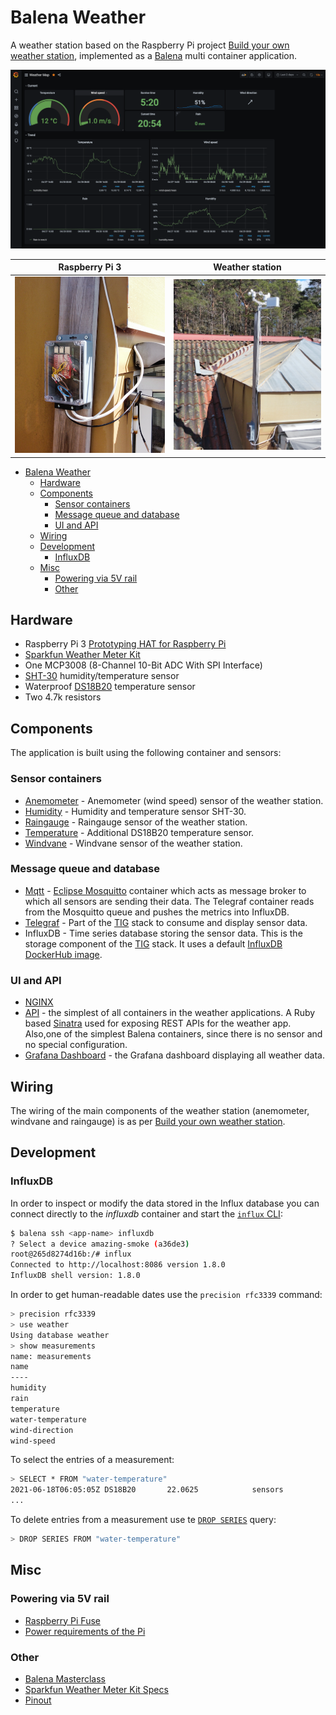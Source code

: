 # Balena Weather

A weather station based on the Raspberry Pi project [Build your own weather station](https://projects.raspberrypi.org/en/projects/build-your-own-weather-station), implemented as a [Balena](https://www.balena.io/) multi container application.

![Grafana Dash](./images/dash.png)

Raspberry Pi 3                                | Weather station
:--------------------------------------------:|:-------------------------:
![Raspberry Pi 3](./images/raspberry_pi.png)  |  ![Weather Station](./images/weather_station.png)

<!-- MarkdownTOC autolink="true" indent="  " -->

- [Balena Weather](#balena-weather)
  - [Hardware](#hardware)
  - [Components](#components)
    - [Sensor containers](#sensor-containers)
    - [Message queue and database](#message-queue-and-database)
    - [UI and API](#ui-and-api)
  - [Wiring](#wiring)
  - [Development](#development)
    - [InfluxDB](#influxdb)
  - [Misc](#misc)
    - [Powering via 5V rail](#powering-via-5v-rail)
    - [Other](#other)

<!-- /MarkdownTOC -->

## Hardware

- Raspberry Pi 3
 [Prototyping HAT for Raspberry Pi](https://www.robotshop.com/en/prototyping-hat-raspberry-pi-b-2ba3b.html)
- [Sparkfun Weather Meter Kit](https://www.sparkfun.com/products/15901)
- One MCP3008 (8-Channel 10-Bit ADC With SPI Interface)
- [SHT-30](https://www.adafruit.com/product/4099) humidity/temperature sensor
- Waterproof [DS18B20](https://www.amazon.com/Eiechip-Waterproof-Temperature-Thermometer-Resistance/dp/B07MB1J43W/) temperature sensor
- Two 4.7k resistors

## Components

The application is built using the following container and sensors:

### Sensor containers

- [Anemometer](./anemometer/README.md) - Anemometer (wind speed) sensor of the weather station.
- [Humidity](./humidity/README.md) - Humidity and temperature sensor SHT-30.
- [Raingauge](./raingauge/README.md) - Raingauge sensor of the weather station.
- [Temperature](/temperature/README.md) - Additional DS18B20 temperature sensor.
- [Windvane](/windvane/README.md) - Windvane sensor of the weather station.

### Message queue and database

- [Mqtt](./mqtt/README.md) - [Eclipse Mosquitto](https://hub.docker.com/r/arm64v8/eclipse-mosquitto) container which acts as message broker to which all sensors are sending their data.
  The Telegraf container reads from the Mosquitto queue and pushes the metrics into InfluxDB.
- [Telegraf](./telegraf/README.md) - Part of the [TIG](https://hackmd.io/@lnu-iot/tig-stack) stack to consume and display sensor data.
- InfluxDB - Time series database storing the sensor data.
  This is the storage component of the [TIG](https://hackmd.io/@lnu-iot/tig-stack) stack.
  It uses a default [InfluxDB DockerHub image](https://hub.docker.com/_/influxdb).

### UI and API

- [NGINX](./nginx)
- [API](./api/README.md) - the simplest of all containers in the weather applications.
  A Ruby based [Sinatra](http://sinatrarb.com) used for exposing REST APIs for the weather app.
  Also,one of the simplest Balena containers, since there is no sensor and no special configuration.
- [Grafana Dashboard](./dashboard/README.md) - the Grafana dashboard displaying all weather data.

## Wiring

The wiring of the main components of the weather station (anemometer, windvane and raingauge) is as per [Build your own weather station](https://projects.raspberrypi.org/en/projects/build-your-own-weather-station).

## Development

### InfluxDB

In order to inspect or modify the data stored in the Influx database you can connect directly to the _influxdb_ container and start the [`influx` CLI](https://docs.influxdata.com/influxdb/v1.8/tools/shell/):

```sh
$ balena ssh <app-name> influxdb
? Select a device amazing-smoke (a36de3)
root@265d8274d16b:/# influx
Connected to http://localhost:8086 version 1.8.0
InfluxDB shell version: 1.8.0
```

In order to get human-readable dates use the `precision rfc3339` command:

```sh
> precision rfc3339
> use weather
Using database weather
> show measurements
name: measurements
name
----
humidity
rain
temperature
water-temperature
wind-direction
wind-speed
```

To select the entries of a measurement:

```sh
> SELECT * FROM "water-temperature"
2021-06-18T06:05:05Z DS18B20       22.0625            sensors
...
```

To delete entries from a measurement use te [`DROP SERIES`](https://docs.influxdata.com/influxdb/v1.8/query_language/manage-database/#drop-series-from-the-index-with-drop-series) query:

```sh
> DROP SERIES FROM "water-temperature"
```

## Misc

### Powering via 5V rail

- [Raspberry Pi Fuse](https://www.petervis.com/Raspberry_PI/Raspberry_Pi_Dead/Raspberry_Pi_Fuse.html)
- [Power requirements of the Pi](https://raspberrypi.stackexchange.com/questions/51615/raspberry-pi-power-limitations)

### Other

- [Balena Masterclass](https://github.com/balena-io/balena-cli-masterclass/blob/master/README.md)
- [Sparkfun Weather Meter Kit Specs](https://cdn.sparkfun.com/assets/d/1/e/0/6/DS-15901-Weather_Meter.pdf)
- [Pinout](https://pinout.xyz/)
